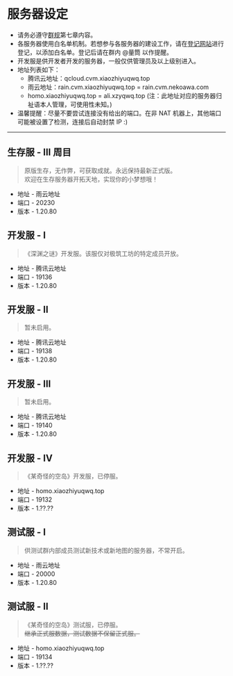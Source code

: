# 服务器设定

- 请务必遵守[群规](https://docs.qq.com/doc/BqI21X2yZIht1uk2Wg4MIZuY4VMUVJ4EOlkR3qbQ4F0mu2fb4yxLve02Bmo64kq9mU3NZmXX2uu91X2XdkkH0)第七章内容。
- 各服务器使用白名单机制。若想参与各服务器的建设工作，请在[登记网站](https://docs.qq.com/sheet/DSnFwckZ2RE1SYXp0)进行登记，以添加白名单。登记后请在群内 @量筒 以作提醒。
- 开发服是供开发者开发的服务器，一般仅供管理员及以上级别进入。
- 地址列表如下：
  - 腾讯云地址：qcloud.cvm.xiaozhiyuqwq.top
  - 雨云地址：rain.cvm.xiaozhiyuqwq.top = rain.cvm.nekoawa.com
  - homo.xiaozhiyuqwq.top = ali.xzyqwq.top (注：此地址对应的服务器归祉语本人管理，可使用性未知。)
- 温馨提醒：尽量不要尝试连接没有给出的端口。在非 NAT 机器上，其他端口可能被设置了检测，连接后自动封禁 IP :)

---

## 生存服 - III 周目

> 原版生存，无作弊，可获取成就。永远保持最新正式版。  
欢迎在生存服务器开拓天地，实现你的小梦想哦！

- 地址 - 雨云地址
- 端口 - 20230
- 版本 - 1.20.80

## 开发服 - I

> 《深渊之谜》开发服。该服仅对极筑工坊的特定成员开放。

- 地址 - 腾讯云地址
- 端口 - 19136
- 版本 - 1.20.80

## 开发服 - II

> 暂未启用。

- 地址 - 腾讯云地址
- 端口 - 19138
- 版本 - 1.20.80

## 开发服 - III

> 暂未启用。

- 地址 - 腾讯云地址
- 端口 - 19140
- 版本 - 1.20.80

## 开发服 - IV

> 《某奇怪的空岛》开发服，已停服。

- 地址 - homo.xiaozhiyuqwq.top
- 端口 - 19132
- 版本 - 1.??.??

## 测试服 - I

> 供测试群内部成员测试新技术或新地图的服务器，不常开启。

- 地址 - 雨云地址
- 端口 - 20000
- 版本 - 1.20.80

## 测试服 - II

> 《某奇怪的空岛》测试服，已停服。  
~~继承正式服数据，测试数据不保留正式服。~~

- 地址 - homo.xiaozhiyuqwq.top
- 端口 - 19134
- 版本 - 1.??.??